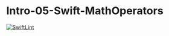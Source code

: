 # Intro-05-Swift-MathOperators


[![SwiftLint](https://github.com/ICS4U-Programming-ChristopherDB/Intro-05-Swift-MathOperators/workflows/SwiftLint/badge.svg)](https://github.com/ICS4U-Programming-ChristopherDB/Intro-05-Swift-MathOperators/actions)
